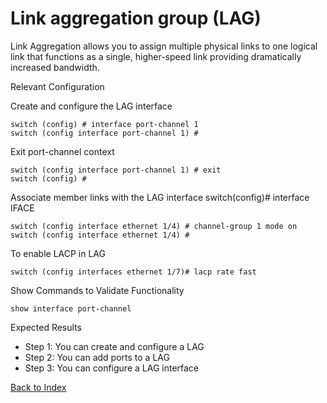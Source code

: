 # Link aggregation group (LAG)

Link Aggregation allows you to assign multiple physical links to one logical link that functions as a single, higher-speed link providing dramatically increased bandwidth.

Relevant Configuration

Create and configure the LAG interface

```
switch (config) # interface port-channel 1
switch (config interface port-channel 1) #
```

Exit port-channel context

```
switch (config interface port-channel 1) # exit
switch (config) #
```

Associate member links with the LAG interface switch(config)# interface IFACE

```
switch (config interface ethernet 1/4) # channel-group 1 mode on
switch (config interface ethernet 1/4) #
```

To enable LACP in LAG

```
switch (config interfaces ethernet 1/7)# lacp rate fast
```

Show Commands to Validate Functionality

```
show interface port-channel
```

Expected Results

* Step 1: You can create and configure a LAG
* Step 2: You can add ports to a LAG
* Step 3: You can configure a LAG interface

[Back to Index](../README.md)

